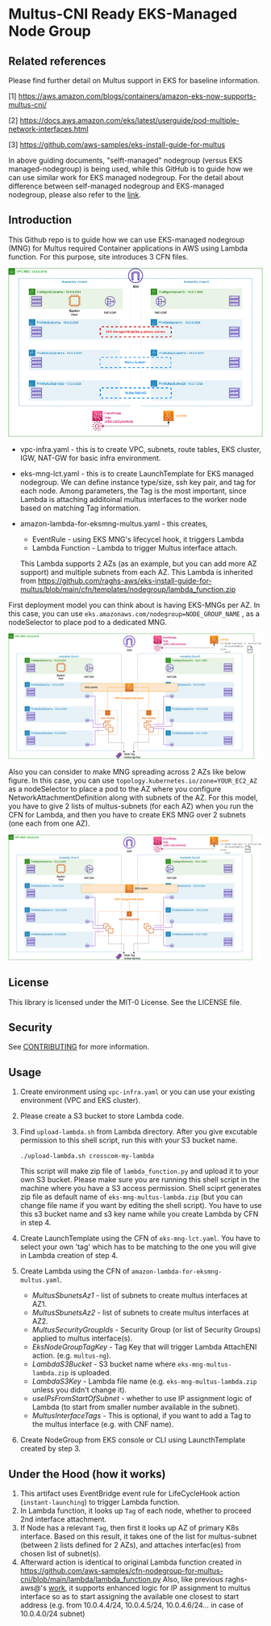 # Multus-CNI Ready EKS-Managed Node Group 

## Related references

Please find further detail on Multus support in EKS for baseline information. 

[1] https://aws.amazon.com/blogs/containers/amazon-eks-now-supports-multus-cni/ 

[2] https://docs.aws.amazon.com/eks/latest/userguide/pod-multiple-network-interfaces.html 

[3] https://github.com/aws-samples/eks-install-guide-for-multus

In above guiding documents, "selft-managed" nodegroup (versus EKS managed-nodegroup) is being used, while this GitHub is to guide how we can use similar work for EKS managed nodegroup. For the detail about difference between self-managed nodegroup and EKS-managed nodegroup, please also refer to the [link](https://docs.aws.amazon.com/eks/latest/userguide/eks-compute.html).



## Introduction

This Github repo is to guide how we can use EKS-managed nodegroup (MNG) for Multus required Container applications in AWS using Lambda function. For this purpose, site introduces 3 CFN files. 

![EksMngInfra.drawio](./image/EksMngInfra.drawio.png)



* vpc-infra.yaml  - this is to create VPC, subnets, route tables, EKS cluster, IGW, NAT-GW for basic infra environment. 

* eks-mng-lct.yaml - this is to create LaunchTemplate for EKS managed nodegroup. We can define instance type/size, ssh key pair, and tag for each node. Among parameters, the Tag is the most important, since Lambda is attaching additoinal multus interfaces to the worker node based on matching Tag information. 

* amazon-lambda-for-eksmng-multus.yaml - this creates,

  * EventRule - using EKS MNG's lifecycel hook, it triggers Lambda 
  * Lambda Function - Lambda to trigger Multus interface attach. 

  This Lambda supports 2 AZs (as an example, but you can add more AZ support) and multiple subnets from each AZ. This Lambda is inherited from https://github.com/raghs-aws/eks-install-guide-for-multus/blob/main/cfn/templates/nodegroup/lambda_function.zip



First deployment model you can think about is having EKS-MNGs per AZ. In this case, you can use `eks.amazonaws.com/nodegroup=NODE_GROUP_NAME` , as a nodeSelector to place pod to a dedicated MNG. 

![EksMngInfra-final-config.drawio](./image/EksMngInfra-final-config-2ngs.drawio.png)



Also you can consider to make MNG spreading across 2 AZs like below figure. In this case, you can use `topology.kubernetes.io/zone=YOUR_EC2_AZ` as a nodeSelector to place a pod to the AZ where you configure NetworkAttachmentDefinition along with subnets of the AZ. For this model, you have to give 2 lists of multus-subnets (for each AZ) when you run the CFN for Lambda, and then you have to create EKS MNG over 2 subnets (one each from one AZ). 

![EksMngInfra-final-config.drawio](./image/EksMngInfra-final-config-1ng.drawio.png)



## License 

This library is licensed under the MIT-0 License. See the LICENSE file.



## Security

See [CONTRIBUTING](CONTRIBUTING.md#security-issue-notifications) for more information.


## Usage

1. Create environment using `vpc-infra.yaml` or you can use your existing environment (VPC and EKS cluster). 

2. Please create a S3 bucket to store Lambda code. 

3. Find `upload-lambda.sh` from Lambda directory. After you give excutable permission to this shell script, run this with your S3 bucket name.

   `````
   ./upload-lambda.sh crosscom-my-lambda
   `````

   This script will make zip file of `lambda_function.py` and upload it to your own S3 bucket. Please make sure you are running this shell script in the machine where you have a S3 access permission. Shell sciprt generates zip file as default name of  `eks-mng-multus-lambda.zip` (but you can change file name if you want by editing the shell script). You have to use this s3 bucket name and s3 key name while you create Lambda by CFN in step 4.

4. Create LaunchTemplate using the CFN of `eks-mng-lct.yaml`. You have to select your own 'tag' which has to be matching to the one you will give in Lambda creation of step 4.

5. Create Lambda using the CFN of `amazon-lambda-for-eksmng-multus.yaml`.
   * *MultusSbunetsAz1* - list of subnets to create multus interfaces at AZ1. 
   * *MultusSbunetsAz2* - list of subnets to create multus interfaces at AZ2. 
   * *MultusSecurityGroupIds* - Security Group (or list of Security Groups) applied to multus interface(s).
   * *EksNodeGroupTagKey* - Tag Key that will trigger Lambda AttachENI action. (e.g. `multus-ng`).
   * *LambdaS3Bucket* - S3 bucket name where `eks-mng-multus-lambda.zip` is uploaded.
   * *LambdaS3Key* - Lambda file name (e.g. `eks-mng-multus-lambda.zip` unless you didn't change it).
   * *useIPsFromStartOfSubnet* - whether to use IP assignment logic of Lambda (to start from smaller number available in the subnet). 
   * *MultusInterfaceTags* - This is optional, if you want to add a Tag to the multus interface (e.g. with CNF name).  

6. Create NodeGroup from EKS console or CLI using LauncthTemplate created by step 3. 



## Under the Hood (how it works)

1. This artifact uses EventBridge event rule for LifeCycleHook action (`instant-launching`) to trigger Lambda function. 
2. In Lambda function, it looks up `Tag` of each node, whether to proceed 2nd interface attachment. 
3. If Node has a relevant `Tag`, then first it looks up AZ of primary K8s interface. Based on this result, it takes one of the list for multus-subnet (between 2 lists defined for 2 AZs), and attaches interfac(es) from chosen list of subnet(s). 
4. Afterward action is identical to original Lambda function created in https://github.com/aws-samples/cfn-nodegroup-for-multus-cni/blob/main/lambda/lambda_function.py Also, like previous raghs-aws@'s [work](https://github.com/raghs-aws/eks-install-guide-for-multus/blob/main/cfn/templates/nodegroup/lambda_function.zip), it supports enhanced logic for IP assignment to multus interface so as to start assigning the available one closest to start address (e.g. from 10.0.4.4/24, 10.0.4.5/24, 10.0.4.6/24... in case of 10.0.4.0/24 subnet)
